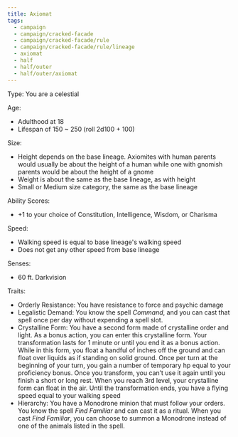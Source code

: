 ```yaml
---
title: Axiomat
tags:
  - campaign
  - campaign/cracked-facade
  - campaign/cracked-facade/rule
  - campaign/cracked-facade/rule/lineage
  - axiomat
  - half
  - half/outer
  - half/outer/axiomat
---
```


Type: You are a celestial

Age:

- Adulthood at 18
- Lifespan of 150 ~ 250 (roll 2d100 + 100)

Size:

- Height depends on the base lineage. Axiomites with human parents would usually be about the height of a human while one with gnomish parents would be about the height of a gnome
- Weight is about the same as the base lineage, as with height
- Small or Medium size category, the same as the base lineage

Ability Scores:

- +1 to your choice of Constitution, Intelligence, Wisdom, or Charisma

Speed:

- Walking speed is equal to base lineage's walking speed
- Does not get any other speed from base lineage

Senses:

- 60 ft. Darkvision

Traits:

- Orderly Resistance: You have resistance to force and psychic damage
- Legalistic Demand: You know the spell *Command*, and you can cast that spell once per day without expending a spell slot.
- Crystalline Form: You have a second form made of crystalline order and light. As a bonus action, you can enter this crystalline form. Your transformation lasts for 1 minute or until you end it as a bonus action. While in this form, you float a handful of inches off the ground and can float over liquids as if standing on solid ground. Once per turn at the beginning of your turn, you gain a number of temporary hp equal to your proficiency bonus. Once you transform, you can’t use it again until you finish a short or long rest. When you reach 3rd level, your crystalline form can float in the air. Until the transformation ends, you have a flying speed equal to your walking speed
- Hierarchy: You have a Monodrone minion that must follow your orders. You know the spell *Find Familiar* and can cast it as a ritual. When you cast *Find Familiar*, you can choose to summon a Monodrone instead of one of the animals listed in the spell.
